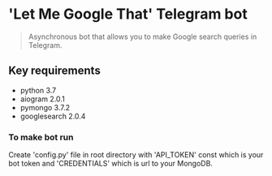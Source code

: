 # 'Let Me Google That' Telegram bot

> Asynchronous bot that allows you to make Google search queries in Telegram.


## Key requirements

* python 3.7
* aiogram 2.0.1
* pymongo 3.7.2
* googlesearch 2.0.4


### To make bot run

Create 'config.py' file in root directory with 'API_TOKEN' const which is your bot token and 'CREDENTIALS' which is url to your MongoDB.